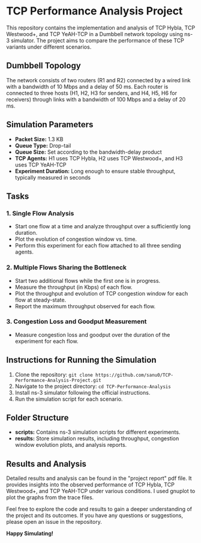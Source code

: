 # TCP Performance Analysis Project

This repository contains the implementation and analysis of TCP Hybla, TCP Westwood+, and TCP YeAH-TCP in a Dumbbell network topology using ns-3 simulator. The project aims to compare the performance of these TCP variants under different scenarios.

## Dumbbell Topology

The network consists of two routers (R1 and R2) connected by a wired link with a bandwidth of 10 Mbps and a delay of 50 ms. Each router is connected to three hosts (H1, H2, H3 for senders, and H4, H5, H6 for receivers) through links with a bandwidth of 100 Mbps and a delay of 20 ms.

## Simulation Parameters

-   **Packet Size:** 1.3 KB
-   **Queue Type:** Drop-tail
-   **Queue Size:** Set according to the bandwidth-delay product
-   **TCP Agents:** H1 uses TCP Hybla, H2 uses TCP Westwood+, and H3 uses TCP YeAH-TCP
-   **Experiment Duration:** Long enough to ensure stable throughput, typically measured in seconds

## Tasks

### 1. Single Flow Analysis

-   Start one flow at a time and analyze throughput over a sufficiently long duration.
-   Plot the evolution of congestion window vs. time.
-   Perform this experiment for each flow attached to all three sending agents.

### 2. Multiple Flows Sharing the Bottleneck

-   Start two additional flows while the first one is in progress.
-   Measure the throughput (in Kbps) of each flow.
-   Plot the throughput and evolution of TCP congestion window for each flow at steady-state.
-   Report the maximum throughput observed for each flow.

### 3. Congestion Loss and Goodput Measurement

-   Measure congestion loss and goodput over the duration of the experiment for each flow.

## Instructions for Running the Simulation

1.  Clone the repository: `git clone https://github.com/sanu0/TCP-Performance-Analysis-Project.git`
2.  Navigate to the project directory: `cd TCP-Performance-Analysis`
3.  Install ns-3 simulator following the official instructions.
4.  Run the simulation script for each scenario.

## Folder Structure

-   **scripts:** Contains ns-3 simulation scripts for different experiments.
-   **results:** Store simulation results, including throughput, congestion window evolution plots, and analysis reports.

## Results and Analysis

Detailed results and analysis can be found in the "project report" pdf file. It provides insights into the observed performance of TCP Hybla, TCP Westwood+, and TCP YeAH-TCP under various conditions. I used gnuplot to plot the graphs from the trace files.

Feel free to explore the code and results to gain a deeper understanding of the project and its outcomes. If you have any questions or suggestions, please open an issue in the repository.

**Happy Simulating!**
